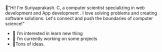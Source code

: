  👋"Hi! I'm Suriyaprakash. C, a computer scientist specializing in web development and App development . I love solving problems and creating software solutions. Let's connect and push the boundaries of computer science!"

- 👀 I’m interested in learn new thing 
- 🌱 I’m currently working on some projects
- 💞️Tons of ideas.
